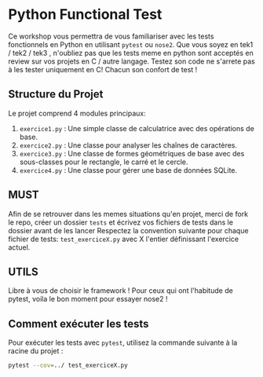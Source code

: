 # Python Functional Test

Ce workshop vous permettra de vous familiariser avec les tests fonctionnels en Python en utilisant `pytest` ou `nose2`.
Que vous soyez en tek1 / tek2 / tek3 , n'oubliez pas que les tests meme en python sont acceptés en review sur vos projets en C / autre langage.
Testez son code ne s'arrete pas à les tester uniquement en C! Chacun son confort de test !

## Structure du Projet

Le projet comprend 4 modules principaux:

1. `exercice1.py` : Une simple classe de calculatrice avec des opérations de base.
2. `exercice2.py` : Une classe pour analyser les chaînes de caractères.
3. `exercice3.py` : Une classe de formes géométriques de base avec des sous-classes pour le rectangle, le carré et le cercle.
4. `exercice4.py` : Une classe pour gérer une base de données SQLite.


## MUST

Afin de se retrouver dans les memes situations qu'en projet, merci de fork le repo, créer un dossier `tests` et écrivez vos fichiers de tests dans le dossier avant de les lancer
Respectez la convention suivante pour chaque fichier de tests:
`test_exerciceX.py` avec X l'entier définissant l'exercice actuel.

## UTILS

Libre à vous de choisir le framework !
Pour ceux qui ont l'habitude de pytest, voila le bon moment pour essayer nose2 !

## Comment exécuter les tests

Pour exécuter les tests avec `pytest`, utilisez la commande suivante à la racine du projet :

```bash
pytest --cov=../ test_exerciceX.py

